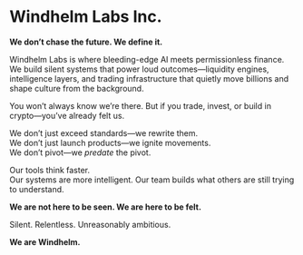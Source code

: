 # Windhelm Labs Inc.

**We don’t chase the future. We define it.**

Windhelm Labs is where bleeding-edge AI meets permissionless finance. We build silent systems that power loud outcomes—liquidity engines, intelligence layers, and trading infrastructure that quietly move billions and shape culture from the background.

You won’t always know we’re there. But if you trade, invest, or build in crypto—you’ve already felt us.

We don’t just exceed standards—we rewrite them.  
We don’t just launch products—we ignite movements.  
We don’t pivot—we *predate* the pivot.

Our tools think faster.  
Our systems are more intelligent.
Our team builds what others are still trying to understand.

**We are not here to be seen. We are here to be felt.**

Silent. Relentless. Unreasonably ambitious.

**We are Windhelm.**
